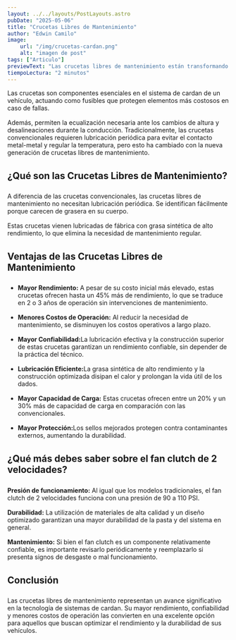 ```yaml
---
layout: ../../layouts/PostLayouts.astro
pubDate: "2025-05-06"
title: "Crucetas Libres de Mantenimiento"
author: "Edwin Camilo"
image:
    url: "/img/crucetas-cardan.png"
    alt: "imagen de post"
tags: ["Articulo"] 
previewText: "Las crucetas libres de mantenimiento están transformando el sistema de cardan en los vehículos. A diferencia de las convencionales, no requieren lubricación periódica gracias a su grasa sintética de alto rendimiento. Ofrecen mayor rendimiento, confiabilidad y capacidad de carga, reduciendo costos operativos y prolongando la vida útil del sistema. Con sellos mejorados y diseño optimizado, estas crucetas garantizan una operación más eficiente y segura, convirtiéndose en una excelente opción para maximizar durabilidad y rendimiento."
tiempoLectura: "2 minutos"
---
```



<div class="main flex flex-col sm:mr-4"> 

<section>
    <p>
       Las crucetas son componentes esenciales en el sistema de cardan de un vehículo, actuando como fusibles que protegen elementos más costosos en caso de fallas.
    </p>
    <p>
       Además, permiten la ecualización necesaria ante los cambios de altura y desalineaciones durante la conducción. Tradicionalmente, las crucetas convencionales requieren lubricación periódica para evitar el contacto metal-metal y regular la temperatura, pero esto ha cambiado con la nueva generación de crucetas libres de mantenimiento.
</section>

<section>
    <h2>¿Qué son las Crucetas Libres de Mantenimiento?</h2>
    <p>
        A diferencia de las crucetas convencionales, las crucetas libres de mantenimiento no necesitan lubricación periódica. Se identifican fácilmente porque carecen de grasera en su cuerpo.
    </p>
    <p>
       Estas crucetas vienen lubricadas de fábrica con grasa sintética de alto rendimiento, lo que elimina la necesidad de mantenimiento regular.
    </p>
</section>

<section>
    <h2>Ventajas de las Crucetas Libres de Mantenimiento</h2>
    <ul>
        <li><p><strong>Mayor Rendimiento:</strong> A pesar de su costo inicial más elevado, estas crucetas ofrecen hasta un 45% más de rendimiento, lo que se traduce en 2 o 3 años de operación sin intervenciones de mantenimiento.</p></li>
        <li><p><strong>Menores Costos de Operación:</strong> Al reducir la necesidad de mantenimiento, se disminuyen los costos operativos a largo plazo.</p></li>
        <li><p><strong>Mayor Confiabilidad:</strong>La lubricación efectiva y la construcción superior de estas crucetas garantizan un rendimiento confiable, sin depender de la práctica del técnico.</p></li>
        <li><p><strong>Lubricación Eficiente:</strong>La grasa sintética de alto rendimiento y la construcción optimizada disipan el calor y prolongan la vida útil de los dados.</p></li>
        <li><p><strong>Mayor Capacidad de Carga:</strong> Estas crucetas ofrecen entre un 20% y un 30% más de capacidad de carga en comparación con las convencionales.</p></li>
        <li><p><strong>Mayor Protección:</strong>Los sellos mejorados protegen contra contaminantes externos, aumentando la durabilidad.</p></li>
    </ul>
</section>

<section>
    <h2>¿Qué más debes saber sobre el fan clutch de 2 velocidades?</h2>
    <p><strong>Presión de funcionamiento:</strong> Al igual que los modelos tradicionales, el fan clutch de 2 velocidades funciona con una presión de 90 a 110 PSI.</p>
    <p><strong>Durabilidad:</strong> La utilización de materiales de alta calidad y un diseño optimizado garantizan una mayor durabilidad de la pasta y del sistema en general.</p>
    <p><strong>Mantenimiento:</strong> Si bien el fan clutch es un componente relativamente confiable, es importante revisarlo periódicamente y reemplazarlo si presenta signos de desgaste o mal funcionamiento.</p>
</section>

<footer>
    <h2>Conclusión</h2>
    <p>
        Las crucetas libres de mantenimiento representan un avance significativo en la tecnología de sistemas de cardan. Su mayor rendimiento, confiabilidad y menores costos de operación las convierten en una excelente opción para aquellos que buscan optimizar el rendimiento y la durabilidad de sus vehículos.
    </p>
</footer>

</div>

<style>
.main p {
    margin-bottom: 1rem;
}

.main h2 {
    margin-top: 2rem;
    padding-bottom: 0.5rem;
}
</style>

<script>
    document.querySelectorAll('.main h2').forEach(header => {
        header.classList.add('subtitulos-blog');
    });
</script>
